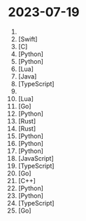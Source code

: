 # 2023-07-19

1. [](https://github.comundefined "📚 Freely available programming books") 
2. [](https://github.comundefined "🎙️🤖Create, Customize and Talk to your AI Character/Companion in Realtime (All in One Codebase!). Have a natural seamless conversation with AI everywhere (mobile, web and terminal) using LLM OpenAI GPT3.5/4, Anthropic Claude2, Chroma Vector DB, Whisper Speech2Text, ElevenLabs Text2Speech🎙️🤖") [Swift]
3. [](https://github.comundefined "OrioleDB – building a modern cloud-native storage engine (... and solving some PostgreSQL wicked problems)  🇺🇦") [C]
4. [](https://github.comundefined "") [Python]
5. [](https://github.comundefined "Python package for easily interfacing with chat apps, with robust features and minimal code complexity.") [Python]
6. [](https://github.comundefined "Neovim config for the lazy") [Lua]
7. [](https://github.comundefined "A MQTT broker implementation adopting serverless architecture") [Java]
8. [](https://github.comundefined "🌐 All-in-one website OSINT tool for analysing any website") [TypeScript]
9. [](https://github.comundefined "精益副业：程序员如何优雅地做副业") 
10. [](https://github.comundefined "Starter template for LazyVim") [Lua]
11. [](https://github.comundefined "🗂️A file list program that supports multiple storages, powered by Gin and Solidjs. / 一个支持多存储的文件列表程序，使用 Gin 和 Solidjs。") [Go]
12. [](https://github.comundefined "🚀🎬 ShortGPT - An experimental AI framework for automated short/video content creation. Enables creators to rapidly produce, manage, and deliver content using AI and automation.") [Python]
13. [](https://github.comundefined "A visualization library for Rust") [Rust]
14. [](https://github.comundefined "Application to comfortably monitor your Internet traffic 🕵️‍♂️") [Rust]
15. [](https://github.comundefined "Sweep is an AI junior developer") [Python]
16. [](https://github.comundefined "🌸 Run large language models at home, BitTorrent-style. Fine-tuning and inference up to 10x faster than offloading") [Python]
17. [](https://github.comundefined "This repository contains the codes of A Lip Sync Expert Is All You Need for Speech to Lip Generation In the Wild, published at ACM Multimedia 2020.") [Python]
18. [](https://github.comundefined "🥷 Superagent - Build, deploy, and manage LLM-powered agents") [JavaScript]
19. [](https://github.comundefined "📦🔐 A lightweight Node.js private proxy registry") [TypeScript]
20. [](https://github.comundefined "Gorse open source recommender system engine") [Go]
21. [](https://github.comundefined "Starting code for the GildedRose Refactoring Kata in many programming languages.") [C++]
22. [](https://github.comundefined "GPT 3.5/4 with a Chat Web UI. No API key required.") [Python]
23. [](https://github.comundefined "Official implementation of the paper Semantic-SAM: Segment and Recognize Anything at Any Granularity") [Python]
24. [](https://github.comundefined "The best way to build a modern backend + admin UI. No black magic, all TypeScript, and fully open-source, Payload is both an app framework and a headless CMS.") [TypeScript]
25. [](https://github.comundefined "GoFrame is a modular, powerful, high-performance and enterprise-class application development framework of Golang.") [Go]

